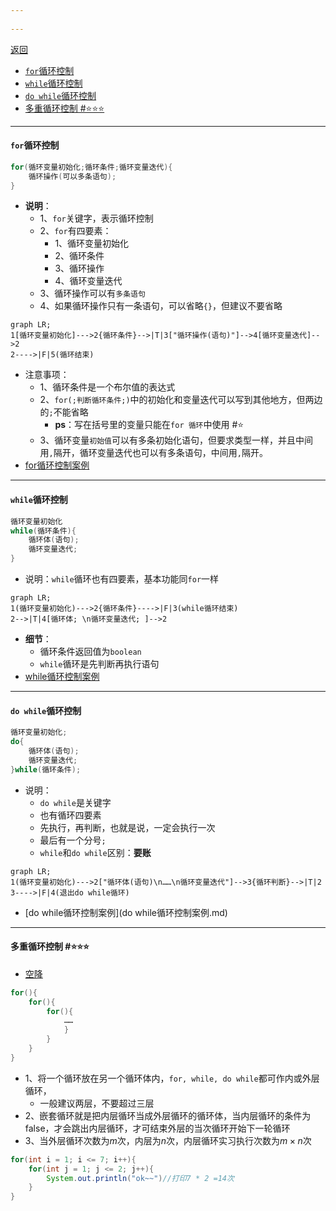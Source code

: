 ```yaml
---
 
---
```

[返回](控制结构.md)


- [`for`循环控制](#for循环控制)
- [`while`循环控制](#while循环控制)
- [`do while`循环控制](#do-while循环控制)
- [多重循环控制 #⭐️⭐️⭐️](#多重循环控制-️️️)

 ---
#### `for`循环控制
```java
for(循环变量初始化;循环条件;循环变量迭代){
	循环操作(可以多条语句);
}
```

- **说明**：
	- 1、`for`关键字，表示循环控制
	- 2、`for`有四要素：
		- 1、循环变量初始化
		- 2、循环条件
		- 3、循环操作
		- 4、循环变量迭代
	- 3、循环操作可以有`多条语句` 
	- 4、如果循环操作只有一条语句，可以省略`{}`，但建议不要省略
```mermaid
graph LR;
1[循环变量初始化]--->2{循环条件}-->|T|3["循环操作(语句)"]-->4[循环变量迭代]-->2
2---->|F|5(循环结束)
```

- 注意事项：
	- 1、循环条件是一个布尔值的表达式
	- 2、`for(;判断循环条件;)`中的初始化和变量迭代可以写到其他地方，但两边的`;`不能省略
		- **ps**：写在括号里的变量只能在`for 循环`中使用 #⭐️ 
	- 3、循环变量`初始值`可以有多条初始化语句，但要求类型一样，并且中间用`,`隔开，循环变量迭代也可以有多条语句，中间用`,`隔开。
- [for循环控制案例](for循环控制案例.md) 
---
#### `while`循环控制
```java
循环变量初始化
while(循环条件){
	循环体(语句);
	循环变量迭代;
}
```

- 说明：`while`循环也有四要素，基本功能同`for`一样
```mermaid
graph LR;
1(循环变量初始化)--->2{循环条件}---->|F|3(while循环结束)
2-->|T|4[循环体; \n循环变量迭代; ]-->2
```

- **细节**：
	- 循环条件返回值为`boolean`
	- `while`循环是先判断再执行语句
- [while循环控制案例](while循环控制案例.md) 
- --
#### `do while`循环控制
```java
循环变量初始化;
do{
	循环体(语句);
	循环变量迭代;
}while(循环条件);
```

- 说明：
	- `do while`是关键字
	- 也有循环四要素
	- 先执行，再判断，也就是说，一定会执行一次
	- 最后有一个分号`;` 
	- `while`和`do while`区别：**要账**
```mermaid
graph LR;
1(循环变量初始化)--->2["循环体(语句)\n……\n循环变量迭代"]-->3{循环判断}-->|T|2
3---->|F|4(退出do while循环)
```

- [do while循环控制案例](do while循环控制案例.md) 

---
#### 多重循环控制 #⭐️⭐️⭐️  
- [空降](https://www.bilibili.com/video/BV1fh411y7R8?t=2.1&p=134) 
```java
for(){
	for(){
		for(){
			……
			}
		}
	}
}
```

- 1、将一个循环放在另一个循环体内，`for, while, do while`都可作内或外层循环，
	- 一般建议两层，不要超过三层
- 2、嵌套循环就是把内层循环当成外层循环的循环体，当内层循环的条件为false，才会跳出内层循环，才可结束外层的当次循环开始下一轮循环
- 3、当外层循环次数为$m$次，内层为$n$次，内层循环实习执行次数为$m\times n$次
```java
for(int i = 1; i <= 7; i++){
	for(int j = 1; j <= 2; j++){
		System.out.println("ok~~")//打印7 * 2 =14次 
	}
}
```

